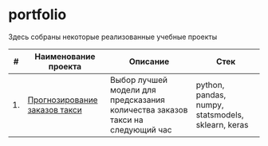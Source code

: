 # portfolio

Здесь собраны некоторые реализованные учебные проекты

| #    | Наименование проекта                | Описание                                                     | Стек                                                         |
| ---- | ------------------------------------------------------------ | ------------------------------------------------------------ | ------------------------------------------------------------ |
| 1.   | [Прогнозирование заказов такси](https://github.com/Glutok/ml_regression) | Выбор лучшей модели для предсказания количества заказов такси на следующий час | python, pandas, numpy, statsmodels, sklearn, keras       |

